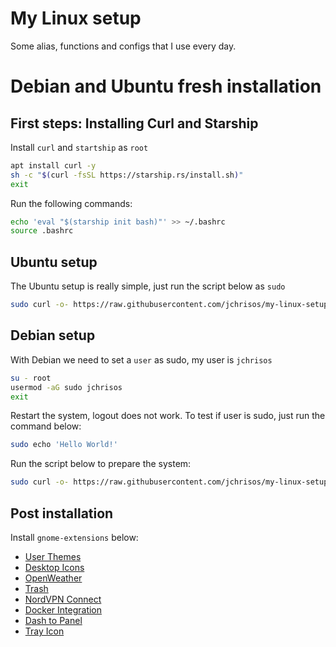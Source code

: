 # My Linux setup
Some alias, functions and configs that I use every day.

# Debian and Ubuntu fresh installation
## First steps: Installing Curl and Starship

Install `curl` and `startship` as `root`
```sh
apt install curl -y
sh -c "$(curl -fsSL https://starship.rs/install.sh)"
exit
```
Run the following commands:
```sh
echo 'eval "$(starship init bash)"' >> ~/.bashrc
source .bashrc
```

## Ubuntu setup
The Ubuntu setup is really simple, just run the script below as `sudo`

```sh
sudo curl -o- https://raw.githubusercontent.com/jchrisos/my-linux-setup/master/ubuntu_setup.sh | bash
```

## Debian setup
With Debian we need to set a `user` as sudo, my user is `jchrisos`
```sh
su - root
usermod -aG sudo jchrisos
exit
```
Restart the system, logout does not work.
To test if user is sudo, just run the command below:
```sh
sudo echo 'Hello World!'
```

Run the script below to prepare the system:
```sh
sudo curl -o- https://raw.githubusercontent.com/jchrisos/my-linux-setup/master/debian_setup.sh | bash
```
## Post installation
Install `gnome-extensions` below:
- [User Themes](https://extensions.gnome.org/extension/19/user-themes/)
- [Desktop Icons](https://extensions.gnome.org/extension/1465/desktop-icons/)
- [OpenWeather](https://extensions.gnome.org/extension/750/openweather/)
- [Trash](https://extensions.gnome.org/extension/48/trash/)
- [NordVPN Connect](https://extensions.gnome.org/extension/1595/nordvpn-connect/)
- [Docker Integration](https://extensions.gnome.org/extension/1065/docker-status/)
- [Dash to Panel](https://extensions.gnome.org/extension/1160/dash-to-panel/)
- [Tray Icon](https://extensions.gnome.org/extension/1503/tray-icons/)
